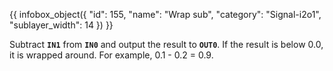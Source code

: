 {{ infobox_object({
	"id": 155,
	"name": "Wrap sub",
	"category": "Signal-i2o1",
	"sublayer_width": 14
}) }}

Subtract **`IN1`** from **`IN0`** and output the result to **`OUT0`**. If the result is below 0.0, it is wrapped around. For example, 0.1 - 0.2 = 0.9.
